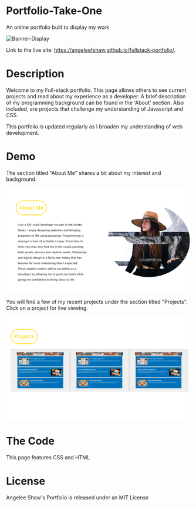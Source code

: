 # Portfolio-Take-One
An online portfolio built to display my work

![Banner-Display](./assets/images/angelee-webpage-portfolio-home.png)

Link to the live site: 
https://angeleefshaw.github.io/fullstack-portfolio/.

# Description
Welcome to my Full-stack portfolio. This page allows others to see current projects and read about my experience as a developer. A brief description of my programming background can be found in the 'About' section. Also included, are projects that challenge my understanding of Javascript and CSS. 

This portfolio is updated regularly as I broaden my understanding of web development. 

# Demo 

The section titled "About Me" shares a bit about my interest and background. 

![About](./assets/images/fullstack-about-me-section.png)

You will find a few of my recent projects under the section titled "Projects". Click on a project for live viewing. 

![Projects](./assets/images/fullstack-projects-section.png)


# The Code
This page features CSS and HTML

# License
Angelee Shaw's Portfolio is released under an MIT License 
